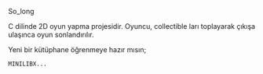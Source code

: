So_long

C dilinde 2D oyun yapma projesidir. Oyuncu, collectible ları toplayarak çıkışa ulaşınca oyun sonlandırılır.

Yeni bir kütüphane öğrenmeye hazır mısın;

    MINILIBX...